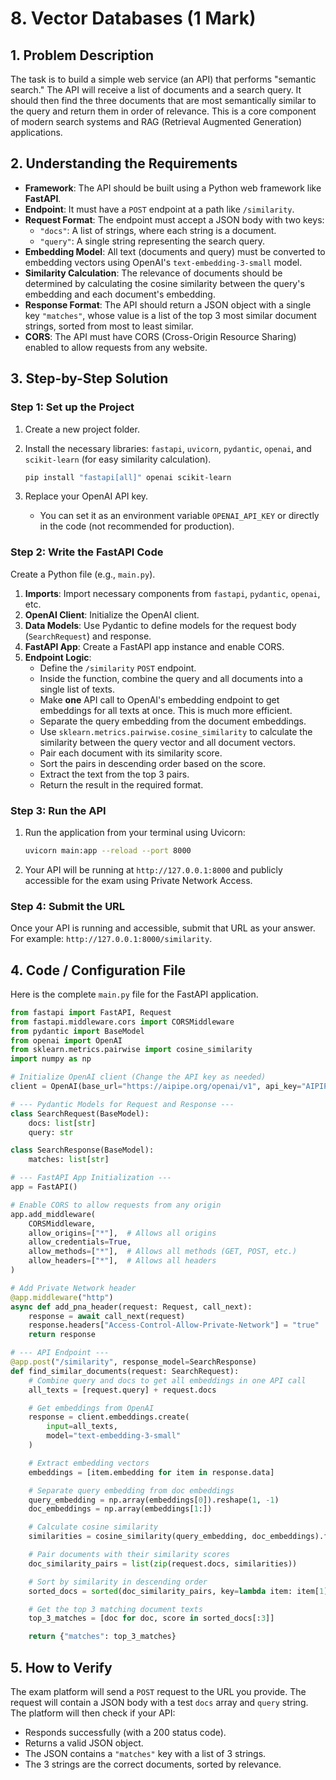 # 8. Vector Databases (1 Mark)

## 1. Problem Description

The task is to build a simple web service (an API) that performs "semantic search." The API will receive a list of documents and a search query. It should then find the three documents that are most semantically similar to the query and return them in order of relevance. This is a core component of modern search systems and RAG (Retrieval Augmented Generation) applications.

## 2. Understanding the Requirements

- **Framework**: The API should be built using a Python web framework like **FastAPI**.
- **Endpoint**: It must have a `POST` endpoint at a path like `/similarity`.
- **Request Format**: The endpoint must accept a JSON body with two keys:
  - `"docs"`: A list of strings, where each string is a document.
  - `"query"`: A single string representing the search query.
- **Embedding Model**: All text (documents and query) must be converted to embedding vectors using OpenAI's `text-embedding-3-small` model.
- **Similarity Calculation**: The relevance of documents should be determined by calculating the cosine similarity between the query's embedding and each document's embedding.
- **Response Format**: The API should return a JSON object with a single key `"matches"`, whose value is a list of the top 3 most similar document strings, sorted from most to least similar.
- **CORS**: The API must have CORS (Cross-Origin Resource Sharing) enabled to allow requests from any website.

## 3. Step-by-Step Solution

### Step 1: Set up the Project

1. Create a new project folder.
2. Install the necessary libraries: `fastapi`, `uvicorn`, `pydantic`, `openai`, and `scikit-learn` (for easy similarity calculation).

   ```bash
   pip install "fastapi[all]" openai scikit-learn
   ```

3. Replace your OpenAI API key.
   - You can set it as an environment variable `OPENAI_API_KEY` or directly in the code (not recommended for production).

### Step 2: Write the FastAPI Code

Create a Python file (e.g., `main.py`).

1. **Imports**: Import necessary components from `fastapi`, `pydantic`, `openai`, etc.
2. **OpenAI Client**: Initialize the OpenAI client.
3. **Data Models**: Use Pydantic to define models for the request body (`SearchRequest`) and response.
4. **FastAPI App**: Create a FastAPI app instance and enable CORS.
5. **Endpoint Logic**:
   - Define the `/similarity` `POST` endpoint.
   - Inside the function, combine the query and all documents into a single list of texts.
   - Make **one** API call to OpenAI's embedding endpoint to get embeddings for all texts at once. This is much more efficient.
   - Separate the query embedding from the document embeddings.
   - Use `sklearn.metrics.pairwise.cosine_similarity` to calculate the similarity between the query vector and all document vectors.
   - Pair each document with its similarity score.
   - Sort the pairs in descending order based on the score.
   - Extract the text from the top 3 pairs.
   - Return the result in the required format.

### Step 3: Run the API

1. Run the application from your terminal using Uvicorn:

   ```bash
   uvicorn main:app --reload --port 8000
   ```

2. Your API will be running at `http://127.0.0.1:8000` and publicly accessible for the exam using Private Network Access.

### Step 4: Submit the URL

Once your API is running and accessible, submit that URL as your answer. For example: `http://127.0.0.1:8000/similarity`.

## 4. Code / Configuration File

Here is the complete `main.py` file for the FastAPI application.

```python
from fastapi import FastAPI, Request
from fastapi.middleware.cors import CORSMiddleware
from pydantic import BaseModel
from openai import OpenAI
from sklearn.metrics.pairwise import cosine_similarity
import numpy as np

# Initialize OpenAI client (Change the API key as needed)
client = OpenAI(base_url="https://aipipe.org/openai/v1", api_key="AIPIPE_API_KEY")

# --- Pydantic Models for Request and Response ---
class SearchRequest(BaseModel):
    docs: list[str]
    query: str

class SearchResponse(BaseModel):
    matches: list[str]

# --- FastAPI App Initialization ---
app = FastAPI()

# Enable CORS to allow requests from any origin
app.add_middleware(
    CORSMiddleware,
    allow_origins=["*"],  # Allows all origins
    allow_credentials=True,
    allow_methods=["*"],  # Allows all methods (GET, POST, etc.)
    allow_headers=["*"],  # Allows all headers
)

# Add Private Network header
@app.middleware("http")
async def add_pna_header(request: Request, call_next):
    response = await call_next(request)
    response.headers["Access-Control-Allow-Private-Network"] = "true"
    return response

# --- API Endpoint ---
@app.post("/similarity", response_model=SearchResponse)
def find_similar_documents(request: SearchRequest):
    # Combine query and docs to get all embeddings in one API call
    all_texts = [request.query] + request.docs

    # Get embeddings from OpenAI
    response = client.embeddings.create(
        input=all_texts,
        model="text-embedding-3-small"
    )

    # Extract embedding vectors
    embeddings = [item.embedding for item in response.data]

    # Separate query embedding from doc embeddings
    query_embedding = np.array(embeddings[0]).reshape(1, -1)
    doc_embeddings = np.array(embeddings[1:])

    # Calculate cosine similarity
    similarities = cosine_similarity(query_embedding, doc_embeddings).flatten()

    # Pair documents with their similarity scores
    doc_similarity_pairs = list(zip(request.docs, similarities))

    # Sort by similarity in descending order
    sorted_docs = sorted(doc_similarity_pairs, key=lambda item: item[1], reverse=True)

    # Get the top 3 matching document texts
    top_3_matches = [doc for doc, score in sorted_docs[:3]]

    return {"matches": top_3_matches}

```

## 5. How to Verify

The exam platform will send a `POST` request to the URL you provide. The request will contain a JSON body with a test `docs` array and `query` string. The platform will then check if your API:

- Responds successfully (with a 200 status code).
- Returns a valid JSON object.
- The JSON contains a `"matches"` key with a list of 3 strings.
- The 3 strings are the correct documents, sorted by relevance.
